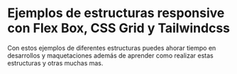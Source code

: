 # Ejemplos de estructuras responsive con Flex Box, CSS Grid y Tailwindcss

Con estos ejemplos de diferentes estructuras puedes ahorar tiempo en desarrollos y maquetaciones además de aprender como realizar estas estructuras y otras muchas mas.